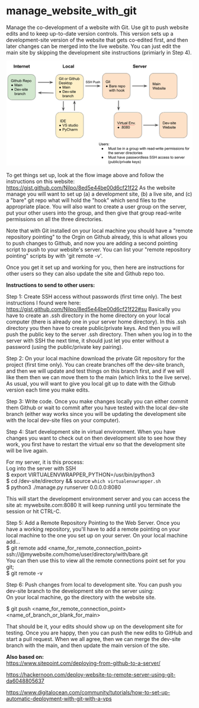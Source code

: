 # manage_website_with_git
Manage the co-development of a website with Git. Use git to push website edits and to keep up-to-date version controls. This version sets up a development-site version of the website that gets co-edited first, and then later changes can be merged into the live website. You can just edit the main site by skipping the development site instructions (primiarly in Step 4).

![alt text](https://github.com/ryanrwatkins/manage_website_with_git/blob/main/manage_with_git_flow.png)


To get things set up, look at the flow image above and follow the instructions on this website: https://gist.github.com/Nilpo/8ed5e44be00d6cf21f22  As the website manage you will want to set up (a) a development site, (b) a live site, and (c) a "bare" git repo what will hold the "hook" which send files to the appropriate place.  You will also want to create a user group on the server, put your other users into the group, and then give that group read-write permissions on all the three directories.

Note that with Git installed on your local machine you should have a "remote repository pointing" to the Orgin on Github already, this is what allows you to push changes to Github, and now you are adding a second pointing script to push to your website's server.   You can list your "remote repository pointing" scripts by with 'git remote -v'.

Once you get it set up and working for you, then here are instructions for other users so they can also update the site and Github repo too.


**Instructions to send to other users:**

Step 1: Create SSH access without passwords (first time only). The best instructions I found were here: https://gist.github.com/Nilpo/8ed5e44be00d6cf21f22#su
Basically you have to create an .ssh directory in the home directory on your local computer (there is already one in your server home directory). In this .ssh directory you then have to create public/private keys. And then you will push the public key to the server .ssh directory.  Then when you log in to the server with SSH the next time, it should just let you  enter without a password (using the public/private key pairing).

Step 2: On your local machine download the private Git repository for the project (first time only).  You can create branches off the dev-site branch, and then we will update and test things on this branch first, and if we will like them then we can move them to the main (which links to the live serve).  As usual, you will want to give you local git up to date with the Github version each time you make edits.  

Step 3: Write code. Once you make changes locally you can either commit them Github or wait to commit after you have tested with the local dev-site branch (either way works since you will be updating the development site with the local dev-site files on your computer).

Step 4: Start development site in virtual environment. When you have changes you want to check out on then development site to see how they work, you first have to restart the virtual env so that the development site will be live again.

For my server, it is this process:<br/>
Log into the server with SSH<br/>
$  export VIRTUALENVWRAPPER_PYTHON=/usr/bin/python3 <br/>
$  cd /dev-site/directory &&  source `which virtualenvwrapper.sh`<br/>
$  python3 ./manage.py runserver 0.0.0.0:8080<br/>

This will start the development environment server and you can access the site at:  mywebsite.com:8080    It will keep running until you  terminate the session or hit CTRL-C.

Step 5: Add a Remote Repository Pointing to the Web Server. Once you have a working repository, you'll have to add a remote pointing on your local machine to the one you set up on your server.
On your local machine add...<br/>
$  git remote add <name_for_remote_connection_point> ssh://<your-login-name>@mywebsite.com/home/user/directory/with/bare.git<br/>
You can then use this to view all the remote connections point set for you git;<br/>
$ git remote -v 

Step 6: Push changes from local to development site. You can push you dev-site branch to the development site on the server using:  
On your local machine, go the directory with the website site.

$  git push <name_for_remote_connection_point> <name_of_branch_or_blank_for_main>

That should be it, your edits should show up on the development site for testing. Once you are happy, then you can push the new edits to GitHub and start a pull request.  When we all agree, then we can merge the dev-site branch with the main, and then update the  main version of the site.


**Also based on:<br/>**
https://www.sitepoint.com/deploying-from-github-to-a-server/

https://hackernoon.com/deploy-website-to-remote-server-using-git-da6048805637

https://www.digitalocean.com/community/tutorials/how-to-set-up-automatic-deployment-with-git-with-a-vps
